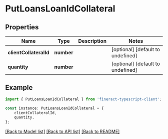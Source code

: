 # PutLoansLoanIdCollateral


## Properties

Name | Type | Description | Notes
------------ | ------------- | ------------- | -------------
**clientCollateralId** | **number** |  | [optional] [default to undefined]
**quantity** | **number** |  | [optional] [default to undefined]

## Example

```typescript
import { PutLoansLoanIdCollateral } from 'fineract-typescript-client';

const instance: PutLoansLoanIdCollateral = {
    clientCollateralId,
    quantity,
};
```

[[Back to Model list]](../README.md#documentation-for-models) [[Back to API list]](../README.md#documentation-for-api-endpoints) [[Back to README]](../README.md)
